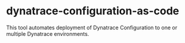 # dynatrace-configuration-as-code
This tool automates deployment of Dynatrace Configuration to one or multiple Dynatrace environments.
